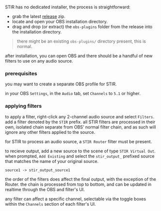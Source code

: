 STIR has no dedicated installer, the process is straightforward:
* grab the latest [release](https://github.com/minteeaa/stir/releases) zip.
* locate and open your OBS installation directory.
* drag and drop (or extract) the `obs-plugins` folder from the release into the installation directory.
> there might be an existing `obs-plugins/` directory present, this is normal.

after installation, you can open OBS and there should be a handful of new filters to use on any audio source.

### prerequisites

you may want to create a separate OBS profile for STIR.

in your OBS `Settings`, in the `Audio` tab, set `Channels` to `5.1` or higher. 

### applying filters

to apply a filter, right-click any 2-channel audio source and select `Filters`. add a filter denoted by the `STIR` prefix. all STIR filters are processed in their own, isolated chain separate from OBS' normal filter chain, and as such will ignore any other filters applied to the source.

for STIR to process an audio source, a `STIR Router` filter must be present.

to recieve output, add a new source to the scene of type `STIR Virtual Out`. when prompted, `Add Existing` and select the `stir_output_` prefixed source that matches the name of your original source.

```
source1 -> stir_output_source1
```

the order of the filters does affect the final output, with the exception of the Router. the chain is processed from top to bottom, and can be updated in realtime through the OBS and filter's UI.

any filter can affect a specific channel, selectable via the toggle boxes within the `Channels` section of each filter's UI.

